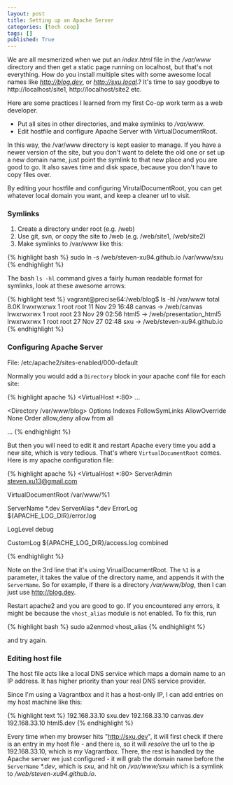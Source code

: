 ```yaml
---
layout: post
title: Setting up an Apache Server
categories: [tech coop]
tags: []
published: True
---
```


We are all mesmerized when we put an *index.html* file in the */var/www* directory and then get a static page running on localhost, but that's not everything. How do you install multiple sites with some awesome local names like *http://blog.dev*, or *http://sxu.local*.? It's time to say goodbye to http://localhost/site1, http://localhost/site2 etc.

Here are some practices I learned from my first Co-op work term as a web developer.

- Put all sites in other directories, and make symlinks to */var/www*.
-  Edit hostfile and configure Apache Server with VirtualDocumentRoot.

In this way, the /var/www directory is kept easier to manage. If you have a newer version of the site, but you don't want to delete the old one or set up a new domain name, just point the symlink to that new place and you are good to go. It also saves time and disk space, because you don't have to copy files over.

By editing your hostfile and configuring VirutalDocumentRoot, you can get whatever local domain you want, and keep a cleaner url to visit. 


### Symlinks

1. Create a directory under root (e.g. /web)
2. Use git, svn, or copy the site to /web (e.g. /web/site1, /web/site2)
3. Make symlinks to /var/www like this:

{% highlight bash %}
sudo ln -s /web/steven-xu94.github.io /var/www/sxu
{% endhighlight %}

The bash `ls -hl` command gives a fairly human readable format for symlinks, look at these awesome arrows:

{% highlight text %}
vagrant@precise64:/web/blog$ ls -hl /var/www
total 8.0K
lrwxrwxrwx  1 root root   11 Nov 29 16:48 canvas -> /web/canvas
lrwxrwxrwx  1 root root   23 Nov 29 02:56 html5 -> /web/presentation_html5
lrwxrwxrwx  1 root root   27 Nov 27 02:48 sxu -> /web/steven-xu94.github.io
{% endhighlight %}


### Configuring Apache Server

File: /etc/apache2/sites-enabled/000-default

Normally you would add a `Directory` block in your apache conf file for each site:

{% highlight apache %}
<VirtualHost *:80>
   ...

   <Directory /var/www/blog>
      Options Indexes FollowSymLinks
      AllowOverride None
      Order allow,deny
      allow from all
   </Directory>

   ...
</VirtualHost>
{% endhighlight %}

But then you will need to edit it and restart Apache every time you add a new site, which is very tedious. That's where `VirtualDocumentRoot` comes. Here is my apache configuration file:

{% highlight apache %}
<VirtualHost *:80>
   ServerAdmin steven.xu13@gmail.com

   VirtualDocumentRoot /var/www/%1

   ServerName *.dev
   ServerAlias *.dev
   ErrorLog ${APACHE_LOG_DIR}/error.log

   LogLevel debug

   CustomLog ${APACHE_LOG_DIR}/access.log combined

</VirtualHost>
{% endhighlight %}

Note on the 3rd line that it's using VirualDocumentRoot. The `%1` is a parameter, it takes the value of the directory name, and appends it with the `ServerName`. So for example, if there is a directory */var/www/blog*, then I can just use http://blog.dev.

Restart apache2 and you are good to go. If you encountered any errors, it might be because the `vhost_alias` module is not enabled. To fix this, run

{% highlight bash %}
sudo a2enmod vhost_alias
{% endhighlight %}

and try again.

### Editing host file

The host file acts like a local DNS service which maps a domain name to an IP address. It has higher priority than your real DNS service provider.

Since I'm using a Vagrantbox and it has a host-only IP, I can add entries on my host machine like this:

{% highlight text %}
192.168.33.10 sxu.dev
192.168.33.10 canvas.dev
192.168.33.10 html5.dev
{% endhighlight %}

Every time when my browser hits "http://sxu.dev", it will first check if there is an entry in my host file - and there is, so it will *resolve* the url to the ip 192.168.33.10, which is my Vagrantbox. There, the rest is handled by the Apache server we just configured - it will grab the domain name before the `ServerName` *\*.dev*, which is *sxu*, and hit on */var/www/sxu* which is a symlink to */web/steven-xu94.github.io*.